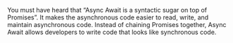 You must have heard that 
“Async Await is a syntactic 
sugar on top of Promises”. It makes the 
asynchronous code easier to read, write, and
maintain asynchronous code. Instead of chaining 
Promises together, Async Await allows developers to 
write code that looks like synchronous code.
